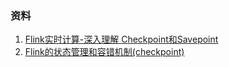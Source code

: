 ### 资料
1. [Flink实时计算-深入理解 Checkpoint和Savepoint](https://zhuanlan.zhihu.com/p/79526638)
2. [Flink的状态管理和容错机制(checkpoint)](https://juejin.cn/post/7096478332866265102)